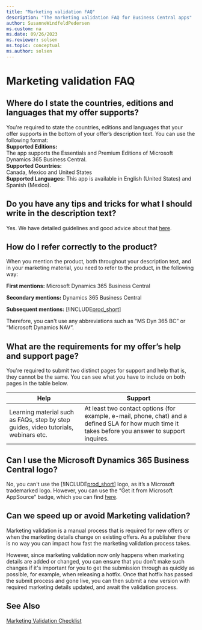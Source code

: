 ```yaml
---
title: "Marketing validation FAQ"
description: "The marketing validation FAQ for Business Central apps"
author: SusanneWindfeldPedersen
ms.custom: na
ms.date: 09/26/2023
ms.reviewer: solsen
ms.topic: conceptual
ms.author: solsen
---
```


# Marketing validation FAQ
 
## Where do I state the countries, editions and languages that my offer supports?  

You're required to state the countries, editions and languages that your offer supports in the bottom of your offer’s description text. You can use the following format:  
**Supported Editions:**  
    The app supports the Essentials and Premium Editions of Microsoft Dynamics 365 Business Central.  
**Supported Countries:**  
    Canada, Mexico and United States  
**Supported Languages:**
    This app is available in English (United States) and Spanish (Mexico). 
 
## Do you have any tips and tricks for what I should write in the description text?  

Yes. We have detailed guidelines and good advice about that [here](readiness-checklist-c-offer-description.md).  

## How do I refer correctly to the product?  

When you mention the product, both throughout your description text, and in your marketing material, you need to refer to the product, in the following way:  
 
**First mentions:** Microsoft Dynamics 365 Business Central  
 
**Secondary mentions:** Dynamics 365 Business Central  
 
**Subsequent mentions:** [!INCLUDE[prod_short](../includes/prod_short.md)] 
 
Therefore, you can't use any abbreviations such as “MS Dyn 365 BC” or “Microsoft Dynamics NAV”. 
 
## What are the requirements for my offer’s help and support page?

You're required to submit two distinct pages for support and help that is, they cannot be the same. You can see what you have to include on both pages in the table below.  

|Help|Support|
|----|-------|
|Learning material such as FAQs, step by step guides, video tutorials, webinars etc.|At least two contact options (for example, e-mail, phone, chat) and a defined SLA for how much time it takes before you answer to support inquires.|

## Can I use the Microsoft Dynamics 365 Business Central logo?  

No, you can't use the [!INCLUDE[prod_short](../includes/prod_short.md)] logo, as it’s a Microsoft trademarked logo. However, you can use the “Get it from Microsoft AppSource” badge, which you can find [here](https://appsource.microsoft.com/blogs/new-get-it-from-badging-for-microsoft-appsource-and-azure-marketplace-available-in-the-marketing-resources-guide). 

## Can we speed up or avoid Marketing validation?  

Marketing validation is a manual process that is required for new offers or when the marketing details change on existing offers. As a publisher there is no way you can impact how fast the marketing validation process takes. 

However, since marketing validation now only happens when marketing details are added or changed, you can ensure that you don't make such changes if it's important for you to get the submission through as quickly as possible, for example, when releasing a hotfix. Once that hotfix has passed the submit process and gone live, you can then submit a new version with required marketing details updated, and await the validation process.

## See Also

[Marketing Validation Checklist](readiness-checklist-marketing.md)  
